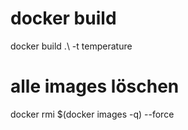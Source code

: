# docker build

docker build .\ -t temperature

# alle images löschen

docker rmi \$(docker images -q) --force
